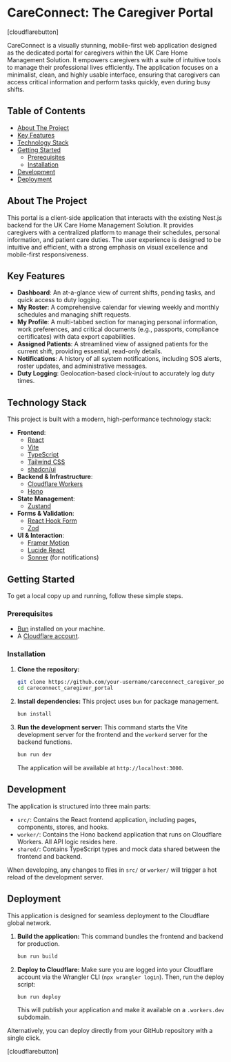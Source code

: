 # CareConnect: The Caregiver Portal

[cloudflarebutton]

CareConnect is a visually stunning, mobile-first web application designed as the dedicated portal for caregivers within the UK Care Home Management Solution. It empowers caregivers with a suite of intuitive tools to manage their professional lives efficiently. The application focuses on a minimalist, clean, and highly usable interface, ensuring that caregivers can access critical information and perform tasks quickly, even during busy shifts.

## Table of Contents

- [About The Project](#about-the-project)
- [Key Features](#key-features)
- [Technology Stack](#technology-stack)
- [Getting Started](#getting-started)
  - [Prerequisites](#prerequisites)
  - [Installation](#installation)
- [Development](#development)
- [Deployment](#deployment)

## About The Project

This portal is a client-side application that interacts with the existing Nest.js backend for the UK Care Home Management Solution. It provides caregivers with a centralized platform to manage their schedules, personal information, and patient care duties. The user experience is designed to be intuitive and efficient, with a strong emphasis on visual excellence and mobile-first responsiveness.

## Key Features

-   **Dashboard**: An at-a-glance view of current shifts, pending tasks, and quick access to duty logging.
-   **My Roster**: A comprehensive calendar for viewing weekly and monthly schedules and managing shift requests.
-   **My Profile**: A multi-tabbed section for managing personal information, work preferences, and critical documents (e.g., passports, compliance certificates) with data export capabilities.
-   **Assigned Patients**: A streamlined view of assigned patients for the current shift, providing essential, read-only details.
-   **Notifications**: A history of all system notifications, including SOS alerts, roster updates, and administrative messages.
-   **Duty Logging**: Geolocation-based clock-in/out to accurately log duty times.

## Technology Stack

This project is built with a modern, high-performance technology stack:

-   **Frontend**:
    -   [React](https://reactjs.org/)
    -   [Vite](https://vitejs.dev/)
    -   [TypeScript](https://www.typescriptlang.org/)
    -   [Tailwind CSS](https://tailwindcss.com/)
    -   [shadcn/ui](https://ui.shadcn.com/)
-   **Backend & Infrastructure**:
    -   [Cloudflare Workers](https://workers.cloudflare.com/)
    -   [Hono](https://hono.dev/)
-   **State Management**:
    -   [Zustand](https://zustand-demo.pmnd.rs/)
-   **Forms & Validation**:
    -   [React Hook Form](https://react-hook-form.com/)
    -   [Zod](https://zod.dev/)
-   **UI & Interaction**:
    -   [Framer Motion](https://www.framer.com/motion/)
    -   [Lucide React](https://lucide.dev/)
    -   [Sonner](https://sonner.emilkowal.ski/) (for notifications)

## Getting Started

To get a local copy up and running, follow these simple steps.

### Prerequisites

-   [Bun](https://bun.sh/) installed on your machine.
-   A [Cloudflare account](https://dash.cloudflare.com/sign-up).

### Installation

1.  **Clone the repository:**
    ```sh
    git clone https://github.com/your-username/careconnect_caregiver_portal.git
    cd careconnect_caregiver_portal
    ```

2.  **Install dependencies:**
    This project uses `bun` for package management.
    ```sh
    bun install
    ```

3.  **Run the development server:**
    This command starts the Vite development server for the frontend and the `workerd` server for the backend functions.
    ```sh
    bun run dev
    ```
    The application will be available at `http://localhost:3000`.

## Development

The application is structured into three main parts:

-   `src/`: Contains the React frontend application, including pages, components, stores, and hooks.
-   `worker/`: Contains the Hono backend application that runs on Cloudflare Workers. All API logic resides here.
-   `shared/`: Contains TypeScript types and mock data shared between the frontend and backend.

When developing, any changes to files in `src/` or `worker/` will trigger a hot reload of the development server.

## Deployment

This application is designed for seamless deployment to the Cloudflare global network.

1.  **Build the application:**
    This command bundles the frontend and backend for production.
    ```sh
    bun run build
    ```

2.  **Deploy to Cloudflare:**
    Make sure you are logged into your Cloudflare account via the Wrangler CLI (`npx wrangler login`). Then, run the deploy script:
    ```sh
    bun run deploy
    ```
    This will publish your application and make it available on a `.workers.dev` subdomain.

Alternatively, you can deploy directly from your GitHub repository with a single click.

[cloudflarebutton]